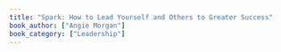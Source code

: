 ```yaml
---
title: "Spark: How to Lead Yourself and Others to Greater Success"
book_author: ["Angie Morgan"]
book_category: ["Leadership"]
---
```

